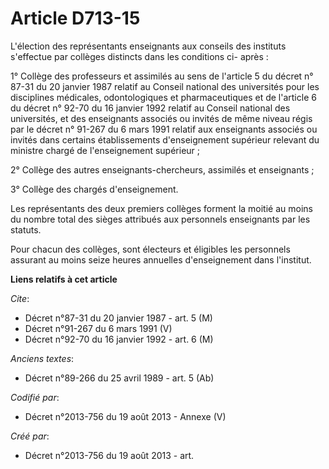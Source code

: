 # Article D713-15

L'élection des représentants enseignants aux conseils des instituts s'effectue par collèges distincts dans les conditions ci-
après :

1° Collège des professeurs et assimilés au sens de l'article 5 du décret n° 87-31 du 20 janvier 1987 relatif au Conseil
national des universités pour les disciplines médicales, odontologiques et pharmaceutiques et de l'article 6 du décret n°
92-70 du 16 janvier 1992 relatif au Conseil national des universités, et des enseignants associés ou invités de même niveau
régis par le décret n° 91-267 du 6 mars 1991 relatif aux enseignants associés ou invités dans certains établissements
d'enseignement supérieur relevant du ministre chargé de l'enseignement supérieur ;

2° Collège des autres enseignants-chercheurs, assimilés et enseignants ;

3° Collège des chargés d'enseignement.

Les représentants des deux premiers collèges forment la moitié au moins du nombre total des sièges attribués aux personnels
enseignants par les statuts.

Pour chacun des collèges, sont électeurs et éligibles les personnels assurant au moins seize heures annuelles d'enseignement
dans l'institut.

**Liens relatifs à cet article**

_Cite_:

  - Décret n°87-31 du 20 janvier 1987 - art. 5 (M)
  - Décret n°91-267 du 6 mars 1991 (V)
  - Décret n°92-70 du 16 janvier 1992 - art. 6 (M)

_Anciens textes_:

  - Décret n°89-266 du 25 avril 1989 - art. 5 (Ab)

_Codifié par_:

  - Décret n°2013-756 du 19 août 2013 -  Annexe (V)

_Créé par_:

  - Décret n°2013-756 du 19 août 2013 - art.
